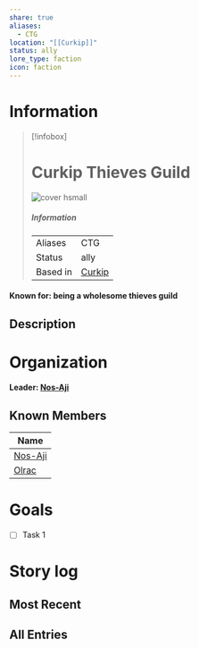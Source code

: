 ```yaml
---
share: true
aliases:
  - CTG
location: "[[Curkip]]"
status: ally
lore_type: faction
icon: faction
---
```

# Information
> [!infobox]
> # Curkip Thieves Guild
> ![cover hsmall](insertimage.png)
> ##### Information
> |   |  |
> | ---- | ---- |
> | Aliases | CTG|
> | Status| ally|
> | Based in|  [Curkip](../Locations/Settlements/Curkip.md)|
#### Known for: being a wholesome thieves guild
## Description
# Organization
#### Leader: [Nos-Aji](../../Nos-Aji.md)
## Known Members
| Name                         |
| ---------------------------- |
| [Nos-Aji](../../Nos-Aji.md) |
| [Olrac](../../Olrac.md)     |

# Goals
- [ ] Task 1
# Story log
## Most Recent

## All Entries
